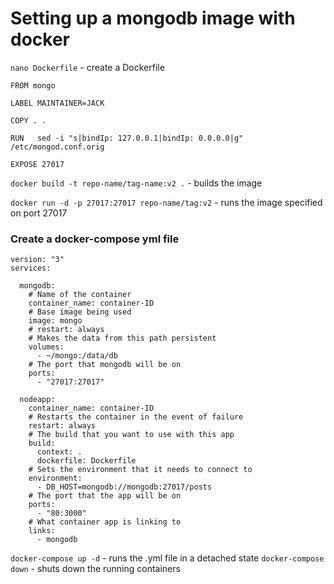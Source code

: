 # Setting up a mongodb image with docker

`nano Dockerfile` - create a Dockerfile

```
FROM mongo

LABEL MAINTAINER=JACK

COPY . .

RUN   sed -i "s|bindIp: 127.0.0.1|bindIp: 0.0.0.0|g" /etc/mongod.conf.orig

EXPOSE 27017
```

`docker build -t repo-name/tag-name:v2 .` - builds the image

`docker run -d -p 27017:27017 repo-name/tag:v2` - runs the image specified on port 27017

### Create a docker-compose yml file

```
version: "3"
services:

  mongodb:
    # Name of the container
    container_name: container-ID
    # Base image being used
    image: mongo
    # restart: always
    # Makes the data from this path persistent
    volumes:
      - ~/mongo:/data/db
    # The port that mongodb will be on
    ports:
      - "27017:27017"

  nodeapp:
    container_name: container-ID
    # Restarts the container in the event of failure
    restart: always
    # The build that you want to use with this app
    build:
      context: .
      dockerfile: Dockerfile
    # Sets the environment that it needs to connect to
    environment:
      - DB_HOST=mongodb://mongodb:27017/posts
    # The port that the app will be on
    ports:
      - "80:3000"
    # What container app is linking to
    links:
      - mongodb
```

`docker-compose up -d` - runs the .yml file in a detached state
`docker-compose down` - shuts down the running containers

